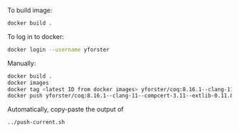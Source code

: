 To build image:
```bash
docker build .
```

To log in to docker:
```bash
docker login --username yforster
```

Manually:
```bash
docker build .
docker images
docker tag <latest ID from docker images> yforster/coq:8.16.1--clang-11--compcert-3.11--extlib-0.11.8--equations-1.3--elpi.1.16
docker push yforster/coq:8.16.1--clang-11--compcert-3.11--extlib-0.11.8--equations-1.3--elpi.1.16
```

Automatically, copy-paste the output of
```bash
../push-current.sh
```
